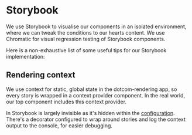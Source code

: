 # Storybook

We use Storybook to visualise our components in an isolated environment, where we can tweak the conditions to our hearts content.
We use Chromatic for visual regression testing of Storybook components.

Here is a non-exhaustive list of some useful tips for our Storybook implementation:

## Rendering context

We use context for static, global state in the dotcom-rendering app, so every story is wrapped in a context provider component. In the real world, our top component includes this context provider.

In Storybook is largely invisible as it's hidden within the [configuration](dotcom-rendering/.storybook). There's a decorator configured to wrap around stories and log the context output to the console, for easier debugging.
